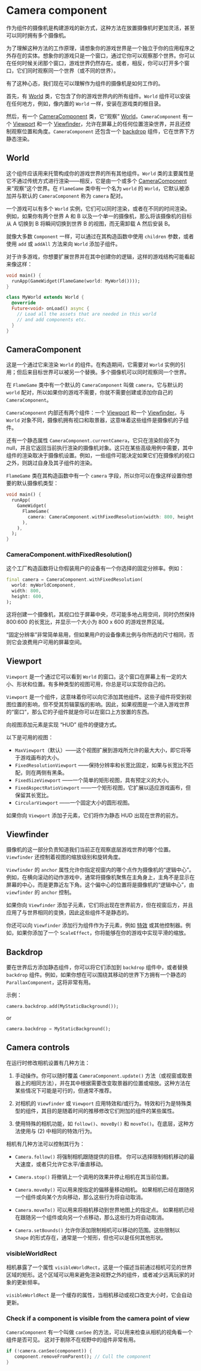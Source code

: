 # Camera component

作为组件的摄像机是构建游戏的新方式，这种方法在放置摄像机时更加灵活，甚至可以同时拥有多个摄像机。

为了理解这种方法的工作原理，请想象你的游戏世界是一个独立于你的应用程序之外存在的实体。想象你的游戏只是一个窗口，通过它你可以观察那个世界。你可以在任何时候关闭那个窗口，游戏世界仍然存在。或者，相反，你可以打开多个窗口，它们同时观察同一个世界（或不同的世界）。

有了这种心态，我们现在可以理解作为组件的摄像机是如何工作的。

首先，有 [World](#world) 类，它包含了你的游戏世界内的所有组件。`World` 组件可以安装在任何地方，例如，像内置的 `World` 一样，安装在游戏类的根目录。

然后，有一个 [CameraComponent](#cameracomponent) 类，它“观察” [World](#world)。`CameraComponent` 有一个 [Viewport](#viewport) 和一个 [Viewfinder](#viewfinder)，允许在屏幕上的任何位置渲染世界，并且还控制观察位置和角度。`CameraComponent` 还包含一个 [backdrop](#backdrop) 组件，它在世界下方静态渲染。


## World

这个组件应该用来托管构成你的游戏世界的所有其他组件。`World` 类的主要属性是它不通过传统方式进行渲染——相反，它是由一个或多个 [CameraComponent](#cameracomponent) 来“观察”这个世界。在 `FlameGame` 类中有一个名为 `world` 的 `World`，它默认被添加并与默认的 `CameraComponent` 称为 `camera` 配对。

一个游戏可以有多个 `World` 实例，它们可以同时渲染，或者在不同的时间渲染。例如，如果你有两个世界 A 和 B 以及一个单一的摄像机，那么将该摄像机的目标从 A 切换到 B 将瞬间切换到世界 B 的视图，而无需卸载 A 然后安装 B。

就像大多数 `Component` 一样，可以通过在其构造函数中使用 `children` 参数，或者使用 `add` 或 `addAll` 方法来向 `World` 添加子组件。

对于许多游戏，你想要扩展世界并在其中创建你的逻辑，这样的游戏结构可能看起来像这样：

```dart
void main() {
  runApp(GameWidget(FlameGame(world: MyWorld())));
}

class MyWorld extends World {
  @override
  Future<void> onLoad() async {
    // Load all the assets that are needed in this world
    // and add components etc.
  }
}
```


## CameraComponent

这是一个通过它来渲染 `World` 的组件。在构造期间，它需要对 `World` 实例的引用；但后来目标世界可以被另一个替换。多个摄像机可以同时观察同一个世界。

在 `FlameGame` 类中有一个默认的 `CameraComponent` 叫做 `camera`，它与默认的 `world` 配对，所以如果你的游戏不需要，你就不需要创建或添加你自己的 `CameraComponent`。

`CameraComponent` 内部还有两个组件：一个 [Viewport](#viewport) 和一个 [Viewfinder](#viewfinder)。与 `World` 对象不同，摄像机拥有视口和取景器，这意味着这些组件是摄像机的子组件。

还有一个静态属性 `CameraComponent.currentCamera`，它只在渲染阶段不为 null，并且它返回当前执行渲染的摄像机对象。这只在某些高级用例中需要，其中组件的渲染取决于摄像机设置。例如，一些组件可能决定如果它们在摄像机的视口之外，则跳过自身及其子组件的渲染。

`FlameGame` 类在其构造函数中有一个 `camera` 字段，所以你可以在像这样设置你想要的默认摄像机类型：

```dart
void main() {
  runApp(
    GameWidget(
      FlameGame(
        camera: CameraComponent.withFixedResolution(width: 800, height: 600),
      ),
    ),
  );
}
```


### CameraComponent.withFixedResolution()

这个工厂构造函数将让你假装用户的设备有一个你选择的固定分辨率。例如：

```dart
final camera = CameraComponent.withFixedResolution(
  world: myWorldComponent,
  width: 800,
  height: 600,
);
```

这将创建一个摄像机，其视口位于屏幕中央，尽可能多地占用空间，同时仍然保持 800:600 的长宽比，并显示一个大小为 800 x 600 的游戏世界区域。

“固定分辨率”非常简单易用，但如果用户的设备像素比例与你所选的尺寸相同，否则它会浪费用户可用的屏幕空间。


## Viewport

`Viewport` 是一个通过它可以看到 `World` 的窗口。这个窗口在屏幕上有一定的大小、形状和位置。有多种类型的视图可用，你总是可以实现你自己的。

`Viewport` 是一个组件，这意味着你可以向它添加其他组件。这些子组件将受到视图位置的影响，但不受其剪辑蒙版的影响。因此，如果视图是一个进入游戏世界的“窗口”，那么它的子组件就是你可以在窗口上方放置的东西。

向视图添加元素是实现 “HUD” 组件的便捷方式。

以下是可用的视图：

- `MaxViewport`（默认）——这个视图扩展到游戏所允许的最大大小，即它将等于游戏画布的大小。
- `FixedResolutionViewport` ——保持分辨率和长宽比固定，如果与长宽比不匹配，则在两侧有黑条。
- `FixedSizeViewport` ——一个简单的矩形视图，具有预定义的大小。
- `FixedAspectRatioViewport` ——一个矩形视图，它扩展以适应游戏画布，但保留其长宽比。
- `CircularViewport` ——一个固定大小的圆形视图。

如果你向 `Viewport` 添加子元素，它们将作为静态 HUD 出现在世界的前方。


## Viewfinder

摄像机的这一部分负责知道我们当前正在观察底层游戏世界的哪个位置。`Viewfinder` 还控制着视图的缩放级别和旋转角度。

`Viewfinder` 的 `anchor` 属性允许你指定视窗内的哪个点作为摄像机的“逻辑中心”。例如，在横向滚动的动作游戏中，通常将摄像机聚焦在主角身上，主角不是显示在屏幕的中心，而是更靠近左下角。这个偏中心的位置将是摄像机的“逻辑中心”，由 `viewfinder` 的 `anchor` 控制。

如果你向 `Viewfinder` 添加子元素，它们将出现在世界前方，但在视窗后方，并且应用了与世界相同的变换，因此这些组件不是静态的。

你还可以向 `Viewfinder` 添加行为组件作为子元素，例如 [特效](effects.md) 或其他控制器。例如，如果你添加了一个 `ScaleEffect`，你将能够在你的游戏中实现平滑的缩放。


## Backdrop

要在世界后方添加静态组件，你可以将它们添加到 `backdrop` 组件中，或者替换 `backdrop` 组件。例如，如果你想在可以围绕其移动的世界下方拥有一个静态的 `ParallaxComponent`，这将非常有用。

示例：

```dart
camera.backdrop.add(MyStaticBackground());
```

or

```dart
camera.backdrop = MyStaticBackground();
```


## Camera controls

在运行时修改相机设置有几种方法：

1. 手动操作。你可以随时覆盖 `CameraComponent.update()` 方法（或视窗或取景器上的相同方法），并在其中根据需要改变取景器的位置或缩放。这种方法在某些情况下可能是可行的，但通常不推荐。

2. 对相机的 `Viewfinder` 或 `Viewport` 应用特效和/或行为。特效和行为是特殊类型的组件，其目的是随着时间的推移修改它们附加的组件的某些属性。

3. 使用特殊的相机功能，如 `follow()`、`moveBy()` 和 `moveTo()`。在底层，这种方法使用与 (2) 中相同的特效/行为。

相机有几种方法可以控制其行为：

- `Camera.follow()` 将强制相机跟随提供的目標。
  你可以选择限制相机移动的最大速度，或者只允许它水平/垂直移动。

- `Camera.stop()` 将撤销上一个调用的效果并停止相机在其当前位置。

- `Camera.moveBy()` 可以用来按指定的偏移量移动相机。
  如果相机已经在跟随另一个组件或向某个方向移动，那么这些行为将自动取消。

- `Camera.moveTo()` 可以用来将相机移动到世界地图上的指定点。
  如果相机已经在跟随另一个组件或向另一个点移动，那么这些行为将自动取消。

- `Camera.setBounds()` 允许你添加限制相机可以移动的范围。这些限制以 `Shape` 的形式存在，通常是一个矩形，但也可以是任何其他形状。


### visibleWorldRect

相机暴露了一个属性 `visibleWorldRect`，这是一个描述当前通过相机可见的世界区域的矩形。这个区域可以用来避免渲染视野之外的组件，或者减少远离玩家的对象的更新频率。

`visibleWorldRect` 是一个缓存的属性，当相机移动或视口改变大小时，它会自动更新。


### Check if a component is visible from the camera point of view

`CameraComponent` 有一个叫做 `canSee` 的方法，可以用来检查从相机的视角看一个组件是否可见。
这对于剔除不在视野中的组件非常有用。

```dart
if (!camera.canSee(component)) {
   component.removeFromParent(); // Cull the component
}
```
